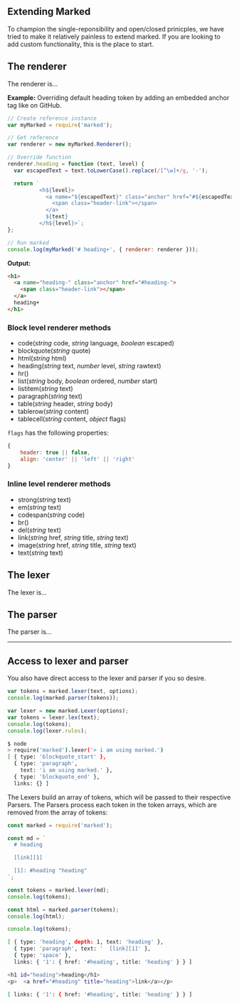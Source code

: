 ## Extending Marked

To champion the single-reponsibility and open/closed prinicples, we have tried to make it relatively painless to extend marked. If you are looking to add custom functionality, this is the place to start.

<h2 id="renderer">The renderer</h2>

The renderer is...

**Example:** Overriding default heading token by adding an embedded anchor tag like on GitHub.

```js
// Create reference instance
var myMarked = require('marked');

// Get reference
var renderer = new myMarked.Renderer();

// Override function
renderer.heading = function (text, level) {
  var escapedText = text.toLowerCase().replace(/[^\w]+/g, '-');

  return `
          <h${level}>
            <a name="${escapedText}" class="anchor" href="#${escapedText}">
              <span class="header-link"></span>
            </a>
            ${text}
          </h${level}>`;
};

// Run marked
console.log(myMarked('# heading+', { renderer: renderer }));
```

**Output:**

```html
<h1>
  <a name="heading-" class="anchor" href="#heading-">
    <span class="header-link"></span>
  </a>
  heading+
</h1>
```

### Block level renderer methods

- code(*string* code, *string* language, *boolean* escaped)
- blockquote(*string* quote)
- html(*string* html)
- heading(*string* text, *number* level, *string* rawtext)
- hr()
- list(*string* body, *boolean* ordered, *number* start)
- listitem(*string* text)
- paragraph(*string* text)
- table(*string* header, *string* body)
- tablerow(*string* content)
- tablecell(*string* content, *object* flags)

`flags` has the following properties:

```js
{
    header: true || false,
    align: 'center' || 'left' || 'right'
}
```

### Inline level renderer methods

- strong(*string* text)
- em(*string* text)
- codespan(*string* code)
- br()
- del(*string* text)
- link(*string* href, *string* title, *string* text)
- image(*string* href, *string* title, *string* text)
- text(*string* text)

<h2 id="lexer">The lexer</h2>

The lexer is...


<h2 id="parser">The parser</h2>

The parser is...

***

<h2 id="extend">Access to lexer and parser</h2>

You also have direct access to the lexer and parser if you so desire.

``` js
var tokens = marked.lexer(text, options);
console.log(marked.parser(tokens));
```

``` js
var lexer = new marked.Lexer(options);
var tokens = lexer.lex(text);
console.log(tokens);
console.log(lexer.rules);
```

``` bash
$ node
> require('marked').lexer('> i am using marked.')
[ { type: 'blockquote_start' },
  { type: 'paragraph',
    text: 'i am using marked.' },
  { type: 'blockquote_end' },
  links: {} ]
```

The Lexers build an array of tokens, which will be passed to their respective
Parsers. The Parsers process each token in the token arrays,
which are removed from the array of tokens:

``` js
const marked = require('marked');

const md = `
  # heading

  [link][1]

  [1]: #heading "heading"
`;

const tokens = marked.lexer(md);
console.log(tokens);

const html = marked.parser(tokens);
console.log(html);

console.log(tokens);
```

``` bash
[ { type: 'heading', depth: 1, text: 'heading' },
  { type: 'paragraph', text: '  [link][1]' },
  { type: 'space' },
  links: { '1': { href: '#heading', title: 'heading' } } ]

<h1 id="heading">heading</h1>
<p>  <a href="#heading" title="heading">link</a></p>

[ links: { '1': { href: '#heading', title: 'heading' } } ]
```